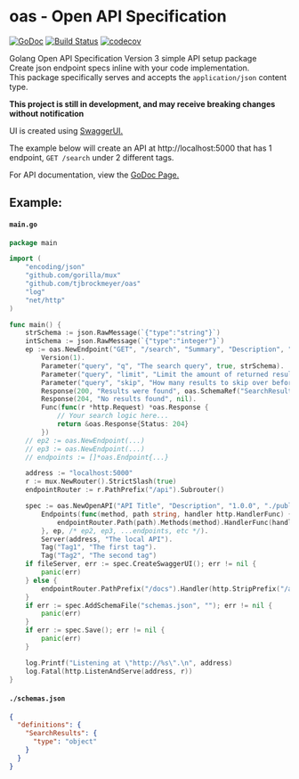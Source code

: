 # oas - Open API Specification

[![GoDoc](https://godoc.org/github.com/tjbrockmeyer/oas?status.svg)](https://godoc.org/github.com/tjbrockmeyer/oas)
[![Build Status](https://travis-ci.com/tjbrockmeyer/oas.svg?branch=master)](https://travis-ci.com/tjbrockmeyer/oas)
[![codecov](https://codecov.io/gh/tjbrockmeyer/oas/branch/master/graph/badge.svg)](https://codecov.io/gh/tjbrockmeyer/oas)

Golang Open API Specification Version 3 simple API setup package  
Create json endpoint specs inline with your code implementation.  
This package specifically serves and accepts the `application/json` content type.

**This project is still in development, and may receive breaking changes without notification**

UI is created using [SwaggerUI.](https://github.com/swagger-api/swagger-ui)

The example below will create an API at http://localhost:5000 that has 1 endpoint, `GET /search` under 2 different tags.

For API documentation, view the [GoDoc Page.](https://godoc.org/github.com/tjbrockmeyer/oas)  

## Example: 
#### `main.go`
```go
package main

import (
	"encoding/json"
	"github.com/gorilla/mux"
	"github.com/tjbrockmeyer/oas"
	"log"
	"net/http"
)

func main() {
	strSchema := json.RawMessage(`{"type":"string"}`)
	intSchema := json.RawMessage(`{"type":"integer"}`)
	ep := oas.NewEndpoint("GET", "/search", "Summary", "Description", "Tag1", "Tag2").
		Version(1).
		Parameter("query", "q", "The search query", true, strSchema).
		Parameter("query", "limit", "Limit the amount of returned results", true, intSchema).
		Parameter("query", "skip", "How many results to skip over before returning", true, intSchema).
		Response(200, "Results were found", oas.SchemaRef("SearchResults")).
		Response(204, "No results found", nil).
		Func(func(r *http.Request) *oas.Response {
			// Your search logic here...
			return &oas.Response{Status: 204}
		})
	// ep2 := oas.NewEndpoint(...)
	// ep3 := oas.NewEndpoint(...)
	// endpoints := []*oas.Endpoint{...}

	address := "localhost:5000"
	r := mux.NewRouter().StrictSlash(true)
	endpointRouter := r.PathPrefix("/api").Subrouter()

	spec := oas.NewOpenAPI("API Title", "Description", "1.0.0", "./public").
		Endpoints(func(method, path string, handler http.HandlerFunc) {
			endpointRouter.Path(path).Methods(method).HandlerFunc(handler)
		}, ep, /* ep2, ep3, ...endpoints, etc */).
		Server(address, "The local API").
		Tag("Tag1", "The first tag").
		Tag("Tag2", "The second tag")
	if fileServer, err := spec.CreateSwaggerUI(); err != nil {
		panic(err)
	} else {
		endpointRouter.PathPrefix("/docs").Handler(http.StripPrefix("/api/docs/", fileServer))
	}
	if err := spec.AddSchemaFile("schemas.json", ""); err != nil {
		panic(err)
	}
	if err := spec.Save(); err != nil {
		panic(err)
	}

	log.Printf("Listening at \"http://%s\".\n", address)
	log.Fatal(http.ListenAndServe(address, r))
}
```

#### `./schemas.json`
```json
{
  "definitions": {
    "SearchResults": {
      "type": "object"
    }
  }
}
```